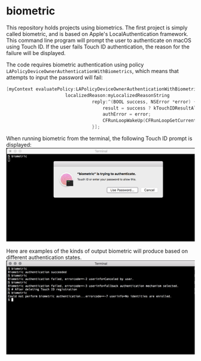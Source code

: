 # biometric

This repository holds projects using biometrics. The first project is simply called biometric, 
and is based on Apple's LocalAuthentication framework. This command line program will prompt the
user to authenticate on macOS using Touch ID. If the user fails Touch ID authentication, the 
reason for the failure will be displayed.

The code requires biometric authentication using policy ```LAPolicyDeviceOwnerAuthenticationWithBiometrics```, which means that attempts to input the password will
fail:

```objective-c
[myContext evaluatePolicy:LAPolicyDeviceOwnerAuthenticationWithBiometrics
                      localizedReason:myLocalizedReasonString
                                reply:^(BOOL success, NSError *error) {
                                    result = success ? kTouchIDResultAllowed : kTouchIDResultFailed;
                                    authError = error;
                                    CFRunLoopWakeUp(CFRunLoopGetCurrent());
                                }];
```

When running biometric from the terminal, the following Touch ID prompt is displayed:
![Touch ID Prompt](img/screenshot.00.png?raw=true "Touch ID Prompt")

Here are examples of the kinds of output biometric will produce based on different authentication states.
![biometric return statuses](img/screenshot.01.png?raw=true "biometric return statuses")
